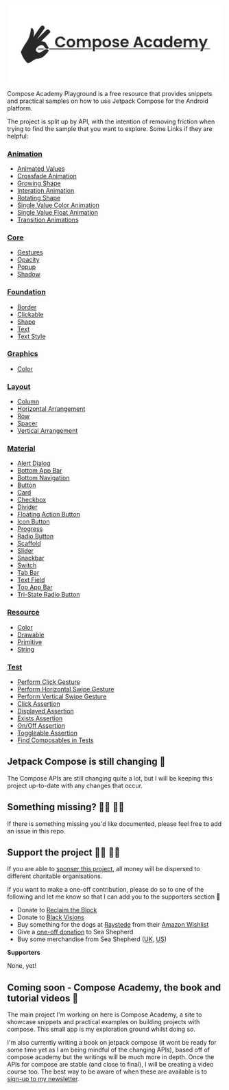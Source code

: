 ![Compose Academy](compose_academy.png)

Compose Academy Playground is a free resource that provides snippets and practical samples on how to use Jetpack Compose for the Android platform.

The project is split up by API, with the intention of removing friction when trying to find the sample that you want to explore. Some Links if they are helpful:

### [Animation](app/src/main/java/co/joebirch/composeplayground/animation)

  * [Animated Values](app/src/main/java/co/joebirch/composeplayground/animation/animatedValues.kt)
  * [Crossfade Animation](app/src/main/java/co/joebirch/composeplayground/animation/crossfadeAnimation.kt)
  * [Growing Shape](app/src/main/java/co/joebirch/composeplayground/animation/growingCircle.kt)
  * [Interation Animation](app/src/main/java/co/joebirch/composeplayground/animation/interactionAnimation.kt)
  * [Rotating Shape](app/src/main/java/co/joebirch/composeplayground/animation/rotatingSquare.kt)
  * [Single Value Color Animation](app/src/main/java/co/joebirch/composeplayground/animation/singleValueColorAnimation.kt)
  * [Single Value Float Animation](app/src/main/java/co/joebirch/composeplayground/animation/singleValueFloatAnimation.kt)
  * [Transition Animations](app/src/main/java/co/joebirch/composeplayground/animation/transitionAnimationDemos.kt)

### [Core](app/src/main/java/co/joebirch/composeplayground/core)

  * [Gestures](app/src/main/java/co/joebirch/composeplayground/core/gesture.kt)
  * [Opacity](app/src/main/java/co/joebirch/composeplayground/core/opacity.kt)
  * [Popup](app/src/main/java/co/joebirch/composeplayground/core/popup.kt)
  * [Shadow](app/src/main/java/co/joebirch/composeplayground/core/shadow.kt)

### [Foundation](app/src/main/java/co/joebirch/composeplayground/foundation)

  * [Border](app/src/main/java/co/joebirch/composeplayground/foundation/border.kt)
  * [Clickable](app/src/main/java/co/joebirch/composeplayground/foundation/clickable.kt)
  * [Shape](app/src/main/java/co/joebirch/composeplayground/foundation/shape.kt)
  * [Text](app/src/main/java/co/joebirch/composeplayground/foundation/text.kt)
  * [Text Style](app/src/main/java/co/joebirch/composeplayground/foundation/textStyle.kt)

### [Graphics](app/src/main/java/co/joebirch/composeplayground/graphics)

  * [Color](app/src/main/java/co/joebirch/composeplayground/graphics/color.kt)

### [Layout](app/src/main/java/co/joebirch/composeplayground/layout)

  * [Column](app/src/main/java/co/joebirch/composeplayground/layout/column.kt)
  * [Horizontal Arrangement](app/src/main/java/co/joebirch/composeplayground/layout/horizontalArrangement.kt)
  * [Row](app/src/main/java/co/joebirch/composeplayground/layout/row.kt)
  * [Spacer](app/src/main/java/co/joebirch/composeplayground/layout/spacer.kt)
  * [Vertical Arrangement](app/src/main/java/co/joebirch/composeplayground/layout/verticalArrangement.kt)

### [Material](app/src/main/java/co/joebirch/composeplayground/material)

  * [Alert Dialog](app/src/main/java/co/joebirch/composeplayground/material/alertDialog.kt)
  * [Bottom App Bar](app/src/main/java/co/joebirch/composeplayground/material/bottomAppBar.kt)
  * [Bottom Navigation](app/src/main/java/co/joebirch/composeplayground/material/bottomNavigation.kt)
  * [Button](app/src/main/java/co/joebirch/composeplayground/material/button.kt)
  * [Card](app/src/main/java/co/joebirch/composeplayground/material/card.kt)
  * [Checkbox](app/src/main/java/co/joebirch/composeplayground/material/checkbox.kt)
  * [Divider](app/src/main/java/co/joebirch/composeplayground/material/divider.kt)
  * [Floating Action Button](app/src/main/java/co/joebirch/composeplayground/material/floatingActionButton.kt)
  * [Icon Button](app/src/main/java/co/joebirch/composeplayground/material/iconButton.kt)
  * [Progress](app/src/main/java/co/joebirch/composeplayground/material/progress.kt)
  * [Radio Button](app/src/main/java/co/joebirch/composeplayground/material/radioButton.kt)
  * [Scaffold](app/src/main/java/co/joebirch/composeplayground/material/scaffold.kt)
  * [Slider](app/src/main/java/co/joebirch/composeplayground/material/slider.kt)
  * [Snackbar](app/src/main/java/co/joebirch/composeplayground/material/snackbar.kt)
  * [Switch](app/src/main/java/co/joebirch/composeplayground/material/switch.kt)
  * [Tab Bar](app/src/main/java/co/joebirch/composeplayground/material/tabbar.kt)
  * [Text Field](app/src/main/java/co/joebirch/composeplayground/material/textfield.kt)
  * [Top App Bar](app/src/main/java/co/joebirch/composeplayground/material/topAppBar.kt)
  * [Tri-State Radio Button](app/src/main/java/co/joebirch/composeplayground/material/triStateRadioButton.kt)

### [Resource](app/src/main/java/co/joebirch/composeplayground/resource)

  * [Color](app/src/main/java/co/joebirch/composeplayground/resource/colorResource.kt)
  * [Drawable](app/src/main/java/co/joebirch/composeplayground/resource/drawableResource.kt)
  * [Primitive](app/src/main/java/co/joebirch/composeplayground/resource/primitiveResource.kt)
  * [String](app/src/main/java/co/joebirch/composeplayground/resource/stringResource.kt)

### [Test](app/src/androidTest/java/co/joebirch/composeplayground)

  * [Perform Click Gesture](app/src/androidTest/java/co/joebirch/composeplayground/action/ClickTests.kt)
  * [Perform Horizontal Swipe Gesture](app/src/androidTest/java/co/joebirch/composeplayground/action/HorizontalSwipeTests.kt)
  * [Perform Vertical Swipe Gesture](app/src/androidTest/java/co/joebirch/composeplayground/action/VerticalSwipeTests.kt)
  * [Click Assertion](app/src/androidTest/java/co/joebirch/composeplayground/assertions/AssertClickActionTests.kt)
  * [Displayed Assertion](app/src/androidTest/java/co/joebirch/composeplayground/assertions/AssertDisplayedTests.kt)
  * [Exists Assertion](app/src/androidTest/java/co/joebirch/composeplayground/assertions/AssertExistsTests.kt)
  * [On/Off Assertion](app/src/androidTest/java/co/joebirch/composeplayground/assertions/AssertOnOffTests.kt)
  * [Toggleable Assertion](app/src/androidTest/java/co/joebirch/composeplayground/assertions/AssertToggleableTests.kt)
  * [Find Composables in Tests](app/src/androidTest/java/co/joebirch/composeplayground/FindByTests.kt)

## Jetpack Compose is still changing 🚧

The Compose APIs are still changing quite a lot, but I will be keeping this project up-to-date with any changes that occur.

## Something missing? 🕵️‍♂️ 🕵️‍♀️

If there is something missing you'd like documented, please feel free to add an issue in this repo.

## Support the project 🙇‍♂️ 🙇‍♀️

If you are able to [sponser this project](https://github.com/sponsors/hitherejoe), all money will be dispersed to different charitable organisations.

If you want to make a one-off contribution, please do so to one of the following and let me know so that I can add you to the supporters section 🙂

- Donate to [Reclaim the Block](https://www.reclaimtheblock.org/home/#about)
- Donate to [Black Visions](https://www.blackvisionsmn.org/)
- Buy something for the dogs at [Raystede](https://www.raystede.org/) from their [Amazon Wishlist](https://www.amazon.co.uk/gp/registry/wishlist/4X1FCQP5NDIE)
- Give a [one-off donation](https://www.seashepherd.org.uk/support-us/donate-monthly.html) to Sea Shepherd
- Buy some merchandise from Sea Shepherd ([UK](https://seashepherduktrading.org/), [US](https://shop.seashepherd.org/))

**Supporters**

None, yet!

## Coming soon - Compose Academy, the book and tutorial videos 📰

The main project I'm working on here is Compose Academy, a site to showcase snippets and practical examples on building projects with compose. This small app is my exploration ground whilst doing so.

I'm also currently writing a book on jetpack compose (it wont be ready for some time yet as I am being mindful of the changing APIs), based off of compose academy but the writings will be much more in depth. Once the APIs for compose are stable (and close to final), I will be creating a video course too. The best way to be aware of when these are available is to [sign-up to my newsletter](https://mailchi.mp/648900712412/signup_exploring_mobile_development).
